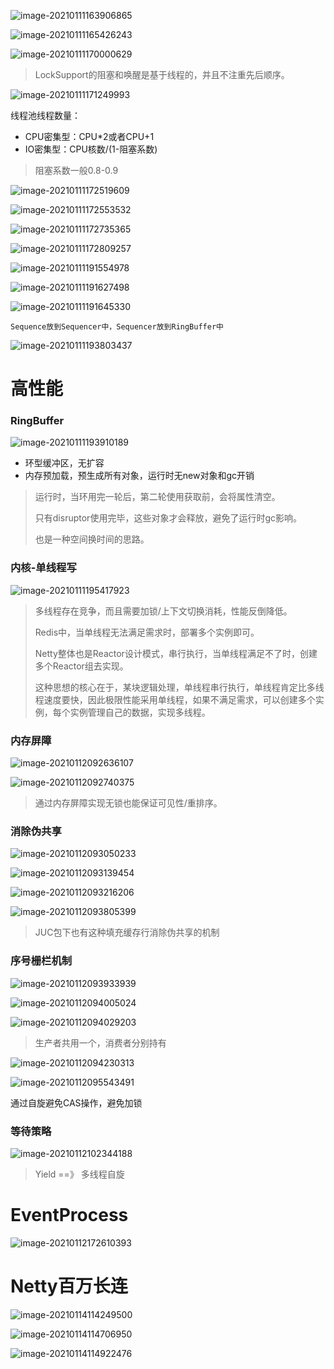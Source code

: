 

![image-20210111163906865](C:\Users\lizhaoxuan\AppData\Roaming\Typora\typora-user-images\image-20210111163906865.png)

![image-20210111165426243](C:\Users\lizhaoxuan\AppData\Roaming\Typora\typora-user-images\image-20210111165426243.png)

![image-20210111170000629](C:\Users\lizhaoxuan\AppData\Roaming\Typora\typora-user-images\image-20210111170000629.png)

> LockSupport的阻塞和唤醒是基于线程的，并且不注重先后顺序。

![image-20210111171249993](C:\Users\lizhaoxuan\AppData\Roaming\Typora\typora-user-images\image-20210111171249993.png)

线程池线程数量：

- CPU密集型：CPU*2或者CPU+1
- IO密集型：CPU核数/(1-阻塞系数)

> 阻塞系数一般0.8-0.9

![image-20210111172519609](C:\Users\lizhaoxuan\AppData\Roaming\Typora\typora-user-images\image-20210111172519609.png)

![image-20210111172553532](C:\Users\lizhaoxuan\AppData\Roaming\Typora\typora-user-images\image-20210111172553532.png)

![image-20210111172735365](C:\Users\lizhaoxuan\AppData\Roaming\Typora\typora-user-images\image-20210111172735365.png)

![image-20210111172809257](C:\Users\lizhaoxuan\AppData\Roaming\Typora\typora-user-images\image-20210111172809257.png)

![image-20210111191554978](C:\Users\lizhaoxuan\AppData\Roaming\Typora\typora-user-images\image-20210111191554978.png)

![image-20210111191627498](C:\Users\lizhaoxuan\AppData\Roaming\Typora\typora-user-images\image-20210111191627498.png)

![image-20210111191645330](C:\Users\lizhaoxuan\AppData\Roaming\Typora\typora-user-images\image-20210111191645330.png)

```
Sequence放到Sequencer中，Sequencer放到RingBuffer中
```

![image-20210111193803437](C:\Users\lizhaoxuan\AppData\Roaming\Typora\typora-user-images\image-20210111193803437.png)











# 高性能

### RingBuffer

![image-20210111193910189](C:\Users\lizhaoxuan\AppData\Roaming\Typora\typora-user-images\image-20210111193910189.png)

- 环型缓冲区，无扩容
- 内存预加载，预生成所有对象，运行时无new对象和gc开销

> 运行时，当环用完一轮后，第二轮使用获取前，会将属性清空。
>
> 只有disruptor使用完毕，这些对象才会释放，避免了运行时gc影响。
>
> 也是一种空间换时间的思路。

### 内核-单线程写

![image-20210111195417923](C:\Users\lizhaoxuan\AppData\Roaming\Typora\typora-user-images\image-20210111195417923.png)

> 多线程存在竞争，而且需要加锁/上下文切换消耗，性能反倒降低。
>
> Redis中，当单线程无法满足需求时，部署多个实例即可。
>
> Netty整体也是Reactor设计模式，串行执行，当单线程满足不了时，创建多个Reactor组去实现。
>
> 这种思想的核心在于，某块逻辑处理，单线程串行执行，单线程肯定比多线程速度要快，因此极限性能采用单线程，如果不满足需求，可以创建多个实例，每个实例管理自己的数据，实现多线程。

### 内存屏障

![image-20210112092636107](C:\Users\lizhaoxuan\AppData\Roaming\Typora\typora-user-images\image-20210112092636107.png)

![image-20210112092740375](C:\Users\lizhaoxuan\AppData\Roaming\Typora\typora-user-images\image-20210112092740375.png)

> 通过内存屏障实现无锁也能保证可见性/重排序。

### 消除伪共享

![image-20210112093050233](C:\Users\lizhaoxuan\AppData\Roaming\Typora\typora-user-images\image-20210112093050233.png)

![image-20210112093139454](C:\Users\lizhaoxuan\AppData\Roaming\Typora\typora-user-images\image-20210112093139454.png)

![image-20210112093216206](C:\Users\lizhaoxuan\AppData\Roaming\Typora\typora-user-images\image-20210112093216206.png)

![image-20210112093805399](C:\Users\lizhaoxuan\AppData\Roaming\Typora\typora-user-images\image-20210112093805399.png)

> JUC包下也有这种填充缓存行消除伪共享的机制

### 序号栅栏机制

![image-20210112093933939](C:\Users\lizhaoxuan\AppData\Roaming\Typora\typora-user-images\image-20210112093933939.png)

![image-20210112094005024](C:\Users\lizhaoxuan\AppData\Roaming\Typora\typora-user-images\image-20210112094005024.png)

![image-20210112094029203](C:\Users\lizhaoxuan\AppData\Roaming\Typora\typora-user-images\image-20210112094029203.png)

> 生产者共用一个，消费者分别持有

![image-20210112094230313](C:\Users\lizhaoxuan\AppData\Roaming\Typora\typora-user-images\image-20210112094230313.png)

![image-20210112095543491](C:\Users\lizhaoxuan\AppData\Roaming\Typora\typora-user-images\image-20210112095543491.png)

通过自旋避免CAS操作，避免加锁

### 等待策略

![image-20210112102344188](C:\Users\lizhaoxuan\AppData\Roaming\Typora\typora-user-images\image-20210112102344188.png)

> Yield ==》 多线程自旋

# EventProcess

![image-20210112172610393](C:\Users\lizhaoxuan\AppData\Roaming\Typora\typora-user-images\image-20210112172610393.png)

# Netty百万长连

![image-20210114114249500](C:\Users\lizhaoxuan\AppData\Roaming\Typora\typora-user-images\image-20210114114249500.png)

![image-20210114114706950](C:\Users\lizhaoxuan\AppData\Roaming\Typora\typora-user-images\image-20210114114706950.png)

![image-20210114114922476](C:\Users\lizhaoxuan\AppData\Roaming\Typora\typora-user-images\image-20210114114922476.png)